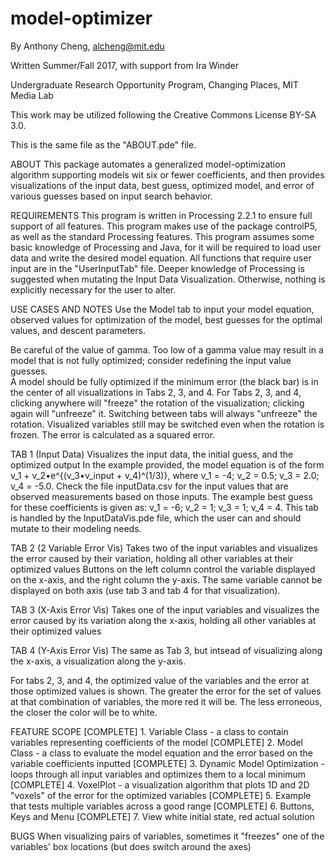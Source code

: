 # model-optimizer
By Anthony Cheng, alcheng@mit.edu

Written Summer/Fall 2017, with support from Ira Winder

Undergraduate Research Opportunity Program, Changing Places, MIT Media Lab

This work may be utilized following the Creative Commons License BY-SA 3.0. 

This is the same file as the "ABOUT.pde" file.

ABOUT
This package automates a generalized model-optimization algorithm supporting models wit six or fewer coefficients, and then provides visualizations of the input data, best guess, optimized model, and error of various guesses based on input search behavior.

REQUIREMENTS
This program is written in Processing 2.2.1 to ensure full support of all features. 
This program makes use of the package controlP5, as well as the standard Processing features. 
This program assumes some basic knowledge of Processing and Java, for it will be required to load user data and write the desired model equation. All functions that require user input are in the "UserInputTab" file.
Deeper knowledge of Processing is suggested when mutating the Input Data Visualization. Otherwise, nothing is explicitly necessary for the user to alter. 

USE CASES AND NOTES
Use the Model tab to input your model equation, observed values for optimization of the model, best guesses for the optimal values, and descent parameters.

Be careful of the value of gamma. Too low of a gamma value may result in a model that is not fully optimized; consider redefining the input value guesses.  
A model should be fully optimized if the minimum error (the black bar) is in the center of all visualizations in Tabs 2, 3, and 4. 
For Tabs 2, 3, and 4, clicking anywhere will "freeze" the rotation of the visualization; clicking again will "unfreeze" it. Switching between tabs will always "unfreeze" the rotation. Visualized variables still may be switched even when the rotation is frozen. 
The error is calculated as a squared error. 

TAB 1 (Input Data)
Visualizes the input data, the initial guess, and the optimized output
In the example provided, the model equation is of the form v_1 + v_2•e^{(v_3•v_input + v_4)^(1/3)}, where v_1 = -4; v_2 = 0.5; v_3 = 2.0; v_4 = -5.0. 
Check the file inputData.csv for the input values that are observed measurements based on those inputs. 
The example best guess for these coefficients is given as:
v_1 = -6; v_2 = 1; v_3 = 1; v_4 = 4.
This tab is handled by the InputDataVis.pde file, which the user can and should mutate to their modeling needs.  

TAB 2 (2 Variable Error Vis)
Takes two of the input variables and visualizes the error caused by their variation, holding all other variables at their optimized values
Buttons on the left column control the variable displayed on the x-axis, and the right column the y-axis. 
The same variable cannot be displayed on both axis (use tab 3 and tab 4 for that visualization). 

TAB 3 (X-Axis Error Vis)
Takes one of the input variables and visualizes the error caused by its variation along the x-axis, holding all 
other variables at their optimized values

TAB 4 (Y-Axis Error Vis) 
The same as Tab 3, but intsead of visualizing along the x-axis, a visualization along the y-axis.

For tabs 2, 3, and 4, the optimized value of the variables and the error at those optimized values is shown. 
The greater the error for the set of values at that combination of variables, the more red it will be. The less erroneous, the closer the color will be to white. 
  
FEATURE SCOPE
[COMPLETE] 1. Variable Class - a class to contain variables representing coefficients of the model
[COMPLETE] 2. Model Class - a class to evaluate the model equation and the error based on the variable coefficients inputted 
[COMPLETE] 3. Dynamic Model Optimization - loops through all input variables and optimizes them to a local minimum
[COMPLETE] 4. VoxelPlot - a visualization algorithm that plots 1D and 2D "voxels" of the error for the optimized variables
[COMPLETE] 5. Example that tests multiple variables across a good range 
[COMPLETE] 6. Buttons, Keys and Menu
[COMPLETE] 7. View white initial state, red actual solution
  
BUGS
When visualizing pairs of variables, sometimes it "freezes" one of the variables' box locations (but does switch around the axes)
